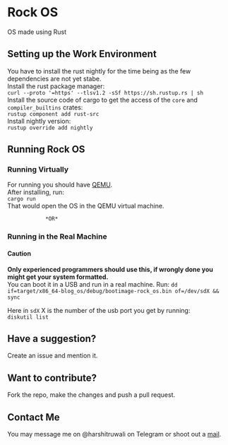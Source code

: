 # Rock OS

OS made using Rust

## Setting up the Work Environment

You have to install the rust nightly for the time being as the few dependencies are not yet stabe.<br>
Install the rust package manager: <br>
`curl --proto '=https' --tlsv1.2 -sSf https://sh.rustup.rs | sh`
<br>
Install the source code of cargo to get the access of the `core` and `compiler_builtins` crates: <br>
`rustup component add rust-src` 
<br>
Install nightly version: <br>
`rustup override add nightly`

## Running Rock OS

### Running Virtually

For running you should have [QEMU](https://www.qemu.org/). <br>
After installing, run: <br>
`cargo run`<br>
That would open the OS in the QEMU virtual machine.

				*OR* 

### Running in the Real Machine 

#### Caution 

**Only experienced programmers should use this, if wrongly done you might get your system formatted.**<br>
You can boot it in a USB and run in a real machine.
Run:
`dd if=target/x86_64-blog_os/debug/bootimage-rock_os.bin of=/dev/sdX && sync` <br>

Here in `sdX` X is the number of the usb port you get by running: <br>
`diskutil list` 

## Have a suggestion?
Create an issue and mention it. 

## Want to contribute?
Fork the repo, make the changes and push a pull request. 

## Contact Me
You may message me on @harshitruwali on Telegram or shoot out a [mail](https://mail.google.com/mail/?view=cm&fs=1&to=ruwaliharshit@gmail.com).